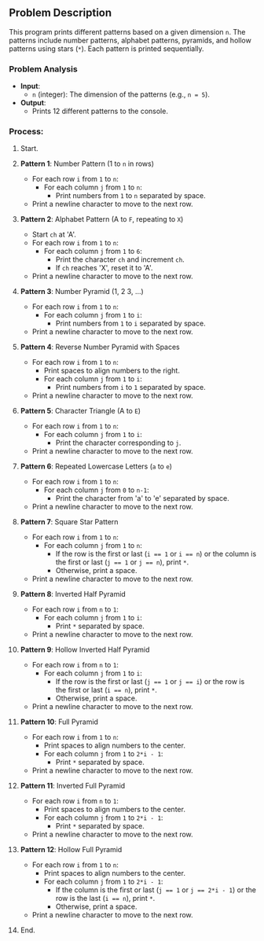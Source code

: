 ## Problem Description
This program prints different patterns based on a given dimension `n`. The patterns include number patterns, alphabet patterns, pyramids, and hollow patterns using stars (`*`). Each pattern is printed sequentially.

### Problem Analysis
- **Input**:
  - `n` (integer): The dimension of the patterns (e.g., `n = 5`).
- **Output**:
  - Prints 12 different patterns to the console.

### Process:
1. Start.
2. **Pattern 1**: Number Pattern (1 to `n` in rows)
   - For each row `i` from `1` to `n`:
     - For each column `j` from `1` to `n`:
       - Print numbers from `1` to `n` separated by space.
   - Print a newline character to move to the next row.

3. **Pattern 2**: Alphabet Pattern (A to `F`, repeating to `X`)
   - Start `ch` at 'A'.
   - For each row `i` from `1` to `n`:
     - For each column `j` from `1` to `6`:
       - Print the character `ch` and increment `ch`.
       - If `ch` reaches 'X', reset it to 'A'.
   - Print a newline character to move to the next row.

4. **Pattern 3**: Number Pyramid (1, 2 3, ...)
   - For each row `i` from `1` to `n`:
     - For each column `j` from `1` to `i`:
       - Print numbers from `1` to `i` separated by space.
   - Print a newline character to move to the next row.

5. **Pattern 4**: Reverse Number Pyramid with Spaces
   - For each row `i` from `1` to `n`:
     - Print spaces to align numbers to the right.
     - For each column `j` from `1` to `i`:
       - Print numbers from `i` to `1` separated by space.
   - Print a newline character to move to the next row.

6. **Pattern 5**: Character Triangle (A to `E`)
   - For each row `i` from `1` to `n`:
     - For each column `j` from `1` to `i`:
       - Print the character corresponding to `j`.
   - Print a newline character to move to the next row.

7. **Pattern 6**: Repeated Lowercase Letters (`a` to `e`)
   - For each row `i` from `1` to `n`:
     - For each column `j` from `0` to `n-1`:
       - Print the character from 'a' to 'e' separated by space.
   - Print a newline character to move to the next row.

8. **Pattern 7**: Square Star Pattern
   - For each row `i` from `1` to `n`:
     - For each column `j` from `1` to `n`:
       - If the row is the first or last (`i == 1` or `i == n`) or the column is the first or last (`j == 1` or `j == n`), print `*`.
       - Otherwise, print a space.
   - Print a newline character to move to the next row.

9. **Pattern 8**: Inverted Half Pyramid
   - For each row `i` from `n` to `1`:
     - For each column `j` from `1` to `i`:
       - Print `*` separated by space.
   - Print a newline character to move to the next row.

10. **Pattern 9**: Hollow Inverted Half Pyramid
    - For each row `i` from `n` to `1`:
      - For each column `j` from `1` to `i`:
        - If the row is the first or last (`j == 1` or `j == i`) or the row is the first or last (`i == n`), print `*`.
        - Otherwise, print a space.
    - Print a newline character to move to the next row.

11. **Pattern 10**: Full Pyramid
    - For each row `i` from `1` to `n`:
      - Print spaces to align numbers to the center.
      - For each column `j` from `1` to `2*i - 1`:
        - Print `*` separated by space.
    - Print a newline character to move to the next row.

12. **Pattern 11**: Inverted Full Pyramid
    - For each row `i` from `n` to `1`:
      - Print spaces to align numbers to the center.
      - For each column `j` from `1` to `2*i - 1`:
        - Print `*` separated by space.
    - Print a newline character to move to the next row.

13. **Pattern 12**: Hollow Full Pyramid
    - For each row `i` from `1` to `n`:
      - Print spaces to align numbers to the center.
      - For each column `j` from `1` to `2*i - 1`:
        - If the column is the first or last (`j == 1` or `j == 2*i - 1`) or the row is the last (`i == n`), print `*`.
        - Otherwise, print a space.
    - Print a newline character to move to the next row.

14. End.

